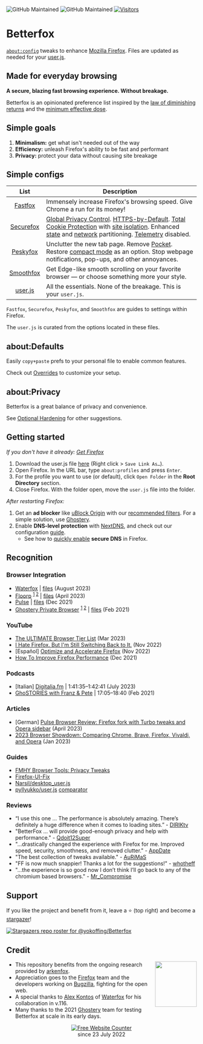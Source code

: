 ![GitHub Maintained](https://img.shields.io/badge/open%20source-yes-orange)
![GitHub Maintained](https://img.shields.io/badge/maintained-yes-yellow)
[![Visitors](https://hits.seeyoufarm.com/api/count/incr/badge.svg?url=https%3A%2F%2Fgithub.com%2Fyokoffing%2FBetter-Fox&count_bg=%2379C83D&title_bg=%23555555&icon=&icon_color=%23E7E7E7&title=visitors&edge_flat=false)](https://hits.seeyoufarm.com)

# Betterfox
[`about:config`](https://kb.mozillazine.org/About:config) tweaks to enhance [Mozilla Firefox](https://www.mozilla.org/en-US/firefox/new/ "Firefox Homepage"). Files are updated as needed for your [user.js](https://kb.mozillazine.org/User.js_file#About_the_user.js_file).

## Made for everyday browsing
**A secure, blazing fast browsing experience. Without breakage.**

Betterfox is an opinionated preference list inspired by the [law of diminishing returns](https://pmctraining.com/site/wp-content/uploads/2018/04/Law-of-Diminishing-Returns-CHART.png) and the [minimum effective dose](https://medium.com/the-mission/less-is-more-the-minimum-effective-dose-e6d56625931e).

## Simple goals
1) **Minimalism:** get what isn't needed out of the way
2) **Efficiency:** unleash Firefox's ability to be fast and performant
3) **Privacy:** protect your data without causing site breakage

## Simple configs

| List      | Description |
|:---------:|-------------|
| [Fastfox](https://github.com/yokoffing/Betterfox/blob/main/Fastfox.js)   | Immensely increase Firefox's browsing speed. Give Chrome a run for its money!|
| [Securefox](https://github.com/yokoffing/Betterfox/blob/main/Securefox.js) | [Global Privacy Control](https://blog.mozilla.org/netpolicy/2021/10/28/implementing-global-privacy-control/). [HTTPS-by-Default](https://blog.mozilla.org/security/2021/08/10/firefox-91-introduces-https-by-default-in-private-browsing/). [Total Cookie Protection](https://blog.mozilla.org/security/2021/02/23/total-cookie-protection/) with [site isolation](https://blog.mozilla.org/security/2021/05/18/introducing-site-isolation-in-firefox/). Enhanced [state](https://developer.mozilla.org/en-US/docs/Web/Privacy/State_Partitioning) and [network](https://blog.mozilla.org/security/2021/01/26/supercookie-protections/) partitioning. [Telemetry](https://github.com/yokoffing/Betterfox/blob/e66a549985f6b0db4b14226904b8c09eaaea998f/Securefox.js#L1262-L1265) disabled. |
| [Peskyfox](https://github.com/yokoffing/Betterfox/blob/main/Peskyfox.js)  | Unclutter the new tab page. Remove [Pocket](https://support.mozilla.org/en-US/kb/what-pocket). Restore [compact mode](https://support.mozilla.org/en-US/kb/compact-mode-workaround-firefox) as an option. Stop webpage notifications, pop-ups, and other annoyances. |
| [Smoothfox](https://github.com/yokoffing/Betterfox/blob/main/Smoothfox.js) | Get Edge-like smooth scrolling on your favorite browser — or choose something more your style. |
| [user.js](https://github.com/yokoffing/Betterfox/blob/main/user.js) | All the essentials. None of the breakage. This is your `user.js`. |

`Fastfox`, `Securefox`, `Peskyfox`, and `Smoothfox` are guides to settings within Firefox.

The `user.js` is curated from the options located in these files.

## about:Defaults
Easily `copy+paste` prefs to your personal file to enable common features.

Check out [Overrides](https://github.com/yokoffing/Betterfox/wiki/Overrides) to customize your setup.

## about:Privacy
Betterfox is a great balance of privacy and convenience.

See [Optional Hardening](https://github.com/yokoffing/Betterfox/wiki/Optional-Hardening) for other suggestions.

## Getting started
*If you don't have it already: [Get Firefox](https://www.mozilla.org/en-US/firefox/all/#product-desktop-release)*

1) Download the user.js file [here](https://raw.githubusercontent.com/yokoffing/Betterfox/main/user.js) (Right click > `Save Link As…`).
2) Open Firefox. In the URL bar, type `about:profiles` and press `Enter`.
3) For the profile you want to use (or default), click `Open Folder` in the **Root Directory** section.
4) Close Firefox. With the folder open, move the `user.js` file into the folder.

*After restarting Firefox:*
1) Get an **ad blocker** like [uBlock Origin](https://addons.mozilla.org/blog/ublock-origin-everything-you-need-to-know-about-the-ad-blocker/) with our [recommended filters](https://github.com/yokoffing/filterlists#guidelines). For a simple solution, use [Ghostery](https://addons.mozilla.org/en-US/firefox/addon/ghostery/).
3) Enable **DNS-level protection** with [NextDNS](https://nextdns.io/?from=xujj63g5), and check out our configuration [guide](https://github.com/yokoffing/NextDNS-Config).
    * See how to [quickly enable](https://support.mozilla.org/en-US/kb/dns-over-https) **secure DNS** in Firefox.

## Recognition

### Browser Integration
* [Waterfox](https://github.com/WaterfoxCo/Waterfox/commit/735d8067b06cca00b9b04b5a6bcd0c1414118f95) | [files](https://github.com/WaterfoxCo/Waterfox/tree/future/waterfox/browser/app/profile) (August 2023)
* [Floorp](https://github.com/Floorp-Projects/Floorp#-betterfox) <sup>[1](https://github.com/Floorp-Projects/Floorp/issues/233#issuecomment-1543557167) [2](https://blog.ablaze.one/3135/2023-04-01/)</sup> | [files](https://github.com/Floorp-Projects/Floorp/blob/f63e87016d88535aafa2b57d690442b9a69cbaa5/toolkit/content/license.html#L200-L224) (April 2023)
* [Pulse](https://github.com/pulse-browser/browser#%EF%B8%8F-credits) | [files](https://github.com/pulse-browser/browser/tree/alpha/src/browser/app/profile) (Dec 2021)
* [Ghostery Private Browser](https://github.com/ghostery/user-agent-desktop#community) <sup>[1](https://web.archive.org/web/20210509171835/https://www.ghostery.com/ghostery-dawn-update-more/) [2](https://web.archive.org/web/20210921114333/https://www.ghostery.com/ghostery-dawn-product-update/)</sup> | [files](https://github.com/ghostery/user-agent-desktop/tree/main/brands/ghostery/branding/pref) (Feb 2021)

### YouTube
* [The ULTIMATE Browser Tier List](https://youtu.be/j5r6jFE8gic?t=560) (Mar 2023)
* [I Hate Firefox. But I'm Still Switching Back to It.](https://youtu.be/w0SJFED5xK0?t=220) (Nov 2022)
* [Español] [Optimize and Accelerate Firefox](https://www.youtube.com/watch?v=3XtoONmq5_Q) (Nov 2022) 
* [How To Improve Firefox Performance](https://www.youtube.com/watch?v=N8IOJiOFVEk) (Dec 2021)

### Podcasts
* [Italian] [Digitalia.fm](https://digitalia.fm/684/) | 1:41:35–1:42:41 (July 2023)
* [GhoSTORIES with Franz & Pete](https://anchor.fm/ghostories/episodes/S2E6-We-Talking-Ghostery-Dawn----Again-er0q02/a-a4o5vmh) | 17:05–18:40 (Feb 2021)

### Articles
* [German] [Pulse Browser Review: Firefox fork with Turbo tweaks and Opera sidebar](https://www.computerbild.de/artikel/cb-Tipps-Software-Pulse-Browser-Review-ein-Firefox-Fork-mit-Seitenleiste-wie-bei-Opera-35644139.html#:~:text=Noch%20mehr%20Speed%2DFeatures) (April 2023)
* [2023 Browser Showdown: Comparing Chrome, Brave, Firefox, Vivaldi, and Opera](https://www.appdate.lk/technology/2023-browser-showdown/) (Jan 2023)

### Guides
* [FMHY Browser Tools: Privacy Tweaks](https://www.reddit.com/r/FREEMEDIAHECKYEAH/wiki/storage/#wiki_privacy_based_browsers)
* [Firefox-UI-Fix](https://github.com/black7375/Firefox-UI-Fix/wiki/Tips#privacy)
* [Narsil/desktop_user.js](https://git.nixnet.services/Narsil/desktop_user.js#thanks)
* [pyllyukko/user.js](https://github.com/pyllyukko/user.js) [comparator](https://jm42.github.io/compare-user.js/)

### Reviews
* “I use this one ... The performance is absolutely amazing. There’s definitely a huge difference when it comes to loading sites.” - [DIRIKtv](https://youtu.be/N8IOJiOFVEk?t=16)
* "BetterFox ... will provide good-enough privacy and help with performance." - [Qdoit12Super](https://old.reddit.com/r/browsers/comments/139h4my/suggestion_for_finding_3_good_privacy_focus/jj3n3qn/?context=2)
* "...drastically changed the experience with Firefox for me. Improved speed, security, smoothness, and removed clutter." - [AppDate](https://www.appdate.lk/technology/2023-browser-showdown/#:~:text=Used%20the%20BetterFox%20user%20config%20settings%20with%20some%20overrides%20which%20drastically%20changed%20the%20experience)
* "The best collection of tweaks available." - [AuRiMaS](https://old.reddit.com/r/MozillaFirefox/comments/15cc1vk/about_changes_in_aboutconfig/jtyx910/?context=3)
* "FF is now much snappier! Thanks a lot for the suggestions!" - [whotheff](https://old.reddit.com/r/firefox/comments/z5auzi/firefox_not_properly_usingrecognizing_gpu_poor/iy36hyz/)
* "...the experience is so good now I don’t think I’ll go back to any of the chromium based browsers." - [Mr_Compromise](https://old.reddit.com/r/pcmasterrace/comments/zwioe1/what_browser_will_you_be_using_in_2023_please/j1wmbxo/)

## Support

If you like the project and benefit from it, leave a :star: (top right) and become a [stargazer](https://github.com/yokoffing/Betterfox/stargazers)!

[![Stargazers repo roster for @yokoffing/Betterfox](https://reporoster.com/stars/dark/yokoffing/Betterfox)](https://github.com/yokoffing/Betterfox/stargazers)  

## Credit
<div>
<img align="right" src="https://media.tenor.com/m_knf6IKaJwAAAAC/hi-fox.gif" width="110" height="120"/>
</div>

* This repository benefits from the ongoing research provided by [arkenfox](https://github.com/arkenfox/user.js).
* Appreciation goes to the [Firefox](https://www.mozilla.org/en-US/firefox/new/) team and the developers working on [Bugzilla](https://bugzilla.mozilla.org/home), fighting for the open web.
* A special thanks to [Alex Kontos](https://github.com/MrAlex94) of [Waterfox](https://github.com/WaterfoxCo/Waterfox) for his collaboration in v.116.
* Many thanks to the 2021 [Ghostery](https://github.com/ghostery) team for testing Betterfox at scale in its early days.

<div align='center'>
  <a href='https://www.websitecounterfree.com'><img src='https://www.websitecounterfree.com/c.php?d=9&id=19653&s=1' border='0' alt='Free Website Counter'></a><br / >
since 23 July 2022</div>
